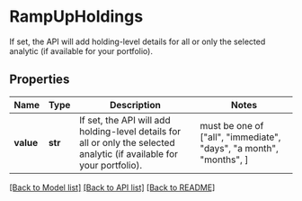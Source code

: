 # RampUpHoldings

If set, the API will add holding-level details for all or only the selected analytic (if available for your portfolio).

## Properties
Name | Type | Description | Notes
------------ | ------------- | ------------- | -------------
**value** | **str** | If set, the API will add holding-level details for all or only the selected analytic (if available for your portfolio). |  must be one of ["all", "immediate", "days", "a month", "months", ]

[[Back to Model list]](../README.md#documentation-for-models) [[Back to API list]](../README.md#documentation-for-api-endpoints) [[Back to README]](../README.md)


